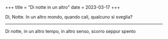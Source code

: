 +++
title = "Di notte in un altro"
date = 2023-03-17
+++

Dì, Notte. In un altro
mondo, quando cali,
qualcuno si sveglia?

---

Di notte, in un altro
tempo, in altro senso,
scorro seppur spento
